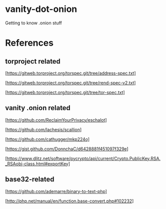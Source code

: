 # vanity-dot-onion
Getting to know .onion stuff

# References

## torproject related

[https://gitweb.torproject.org/torspec.git/tree/address-spec.txt]

[https://gitweb.torproject.org/torspec.git/tree/rend-spec-v2.txt]

[https://gitweb.torproject.org/torspec.git/tree/tor-spec.txt]

## vanity .onion related

[https://github.com/ReclaimYourPrivacy/eschalot]

[https://github.com/lachesis/scallion]

[https://github.com/cathugger/mkp224o]

[https://gist.github.com/DonnchaC/d6428881f451097f329e]

[https://www.dlitz.net/software/pycrypto/api/current/Crypto.PublicKey.RSA._RSAobj-class.html#exportKey]

## base32-related

[https://github.com/ademarre/binary-to-text-php]

[http://php.net/manual/en/function.base-convert.php#102232]
